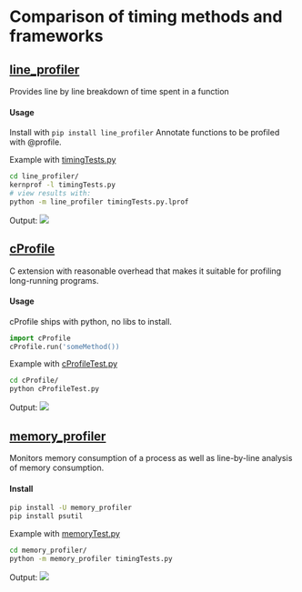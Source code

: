 # Comparison of timing methods and frameworks

## [line_profiler](https://github.com/rkern/line_profiler)
Provides line by line breakdown of time spent in a function

#### Usage
Install with ```pip install line_profiler```
Annotate functions to be profiled with @profile.

Example with [timingTests.py](https://github.com/QuarkStar/SPH/blob/timingFrameworks/line_profiler/timingTests.py)
```bash
cd line_profiler/
kernprof -l timingTests.py
# view results with:
python -m line_profiler timingTests.py.lprof
```
Output:
![](http://i.imgur.com/nnUkNbq.png)

## [cProfile](https://docs.python.org/2/library/profile.html)
C extension with reasonable overhead that makes it suitable for profiling long-running programs.

#### Usage
cProfile ships with python, no libs to install.
```python
import cProfile
cProfile.run('someMethod())
```

Example with [cProfileTest.py](https://github.com/QuarkStar/SPH/blob/timingFrameworks/cProfile/cProfileTest.py)
```bash
cd cProfile/
python cProfileTest.py 
```
Output:
![](http://i.imgur.com/DhJfRjw.png)

## [memory_profiler](https://github.com/fabianp/memory_profiler)
Monitors memory consumption of a process as well as line-by-line analysis of memory consumption.

#### Install
```bash
pip install -U memory_profiler
pip install psutil
```

Example with [memoryTest.py](https://github.com/QuarkStar/SPH/blob/timingFrameworks/memory_profiler/memoryTest.py)
```bash
cd memory_profiler/
python -m memory_profiler timingTests.py
```
Output:
![](http://i.imgur.com/8ld05im.png)
